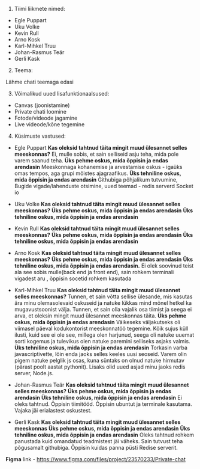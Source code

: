 1. Tiimi liikmete nimed:
 - Egle Puppart
 - Uku Volke
 - Kevin Rull
 - Arno Kosk
 - Karl-Mihkel Truu
 - Johan-Rasmus Teär
 - Gerli Kask

 2. Teema:

Lähme chati teemaga edasi

3. Võimalikud uued lisafunktionaalsused:
  - Canvas (joonistamine)
  - Private chati loomine
  - Fotode/videode jagamine
  - Live videode/kõne tegemine

4. Küsimuste vastused:
 - Egle Puppart
**Kas oleksid tahtnud täita mingit muud ülesannet selles meeskonnas?**
Ei, mulle sobis, et sain selliseid asju teha, mida pole varem saanud teha.
**Üks pehme oskus, mida õppisin ja endas arendasin**
Meeskonnaga kohanemise ja arvestamise oskus - igaüks omas tempos, aga grupi mõistes ajagraafikus.
**Üks tehniline oskus, mida õppisin ja endas arendasin**
Githubiga põhjalikum tutvumine, Bugide vigade/lahenduste otsimine, uued teemad - redis serverd Socket io

- Uku Volke
**Kas oleksid tahtnud täita mingit muud ülesannet selles meeskonnas?**
**Üks pehme oskus, mida õppisin ja endas arendasin**
**Üks tehniline oskus, mida õppisin ja endas arendasin**

- Kevin Rull
**Kas oleksid tahtnud täita mingit muud ülesannet selles meeskonnas?**
**Üks pehme oskus, mida õppisin ja endas arendasin**
**Üks tehniline oskus, mida õppisin ja endas arendasin**

- Arno Kosk
**Kas oleksid tahtnud täita mingit muud ülesannet selles meeskonnas?**
**Üks pehme oskus, mida õppisin ja endas arendasin**
**Üks tehniline oskus, mida õppisin ja endas arendasin.**
Ei olek soovinud teist ala see sobis mulle(back end ja front end), sain rohkem terminali vigadest aru , õppisin socetid rohkem kasutada

- Karl-Mihkel Truu
**Kas oleksid tahtnud täita mingit muud ülesannet selles meeskonnas?**
Tunnen, et sain võtta sellise ülesande, mis kasutas ära minu olemasolevaid oskuseid ja natuke lükkas mind mõnel hetkel ka mugavustsoonist välja. Tunnen, et sain olla vajalik osa tiimist ja seega ei arva, et oleksin mingit muud ülesannet meeskonnas täita.
**Üks pehme oskus, mida õppisin ja endas arendasin**
Väikeseks väljakutseks oli viimasel päeval kodukontorist meeskonnatöö tegemine. Kõik sujus küll ilusti, kuid see ei ole see, millega olen harjunud, seega oli natuke uuemat sorti kogemus ja tulevikus olen natuke paremini selliseks asjaks valmis.
**Üks tehniline oskus, mida õppisin ja endas arendasin**
Torkasin varba javascriptivette, lõin enda jaoks selles keeles uusi seoseid. Varem olin pigem natuke pelglik js osas, kuna süntaks on olnud natuke hirmutav (pärast poolt aastat pythonit). Lisaks olid uued asjad minu jaoks redis server, Node.js.

- Johan-Rasmus Teär
**Kas oleksid tahtnud täita mingit muud ülesannet selles meeskonnas?**
**Üks pehme oskus, mida õppisin ja endas arendasin**
**Üks tehniline oskus, mida õppisin ja endas arendasin**
Ei oleks tahtnud. Õppisin tiimitööd. Õppisin ubuntut ja terminale kasutama. Vajaka jäi erialastest oskustest.

- Gerli Kask
**Kas oleksid tahtnud täita mingit muud ülesannet selles meeskonnas**
**Üks pehme oskus, mida õppisin ja endas arendasin**
**Üks tehniline oskus, mida õppisin ja endas arendasin**
Oleks tahtnud rohkem panustada kuid omandatud teadmistest jäi väheks.
Sain tutvust teha põgusamalt githubiga.
Õppisin kuidas panna püsti Redise serverit.

**Figma** link - https://www.figma.com/files/project/23570233/Private-chat
